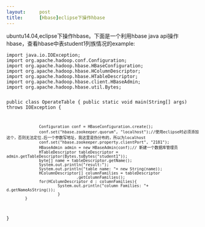 ```yaml
---
layout:     post
title:      [Hbase]eclipse下操作hbase
---
```

<div id="article_content" class="article_content clearfix csdn-tracking-statistics" data-pid="blog" data-mod="popu_307" data-dsm="post">
								            <link rel="stylesheet" href="https://csdnimg.cn/release/phoenix/template/css/ck_htmledit_views-f76675cdea.css">
						<div class="htmledit_views" id="content_views">
                
<p>ubuntu14.04,eclipse下操作hbase。下面是一个利用hbase java api操作hbase，查看hbase中表student1列族情况的example:</p>
<p></p><pre><code class="language-java">import java.io.IOException;
import org.apache.hadoop.conf.Configuration;
import org.apache.hadoop.hbase.HBaseConfiguration;
import org.apache.hadoop.hbase.HColumnDescriptor;
import org.apache.hadoop.hbase.HTableDescriptor;
import org.apache.hadoop.hbase.client.HBaseAdmin;
import org.apache.hadoop.hbase.util.Bytes;

public class OperateTable {
        public static void main(String[] args) throws IOException {
                
                  Configuration conf = HBaseConfiguration.create();
                  conf.set("hbase.zookeeper.quorum", "localhost");//使用eclipse时必须添加这个，否则无法定位.后一个参数写地址，我这里是伪分布的，所以为localhost
                  conf.set("hbase.zookeeper.property.clientPort", "2181");
                  HBaseAdmin admin = new HBaseAdmin(conf);// 新建一个数据库管理员
                  HTableDescriptor tableDescriptor = admin.getTableDescriptor(Bytes.toBytes("student1"));
                  byte[] name = tableDescriptor.getName();
                  System.out.println("result:");
                  System.out.println("table name: "+ new String(name));
                  HColumnDescriptor[] columnFamilies = tableDescriptor
                                  .getColumnFamilies();
                  for(HColumnDescriptor d : columnFamilies){
                          System.out.println("column Families: "+ d.getNameAsString());
                          }
            }
}</code></pre><br><br>            </div>
                </div>